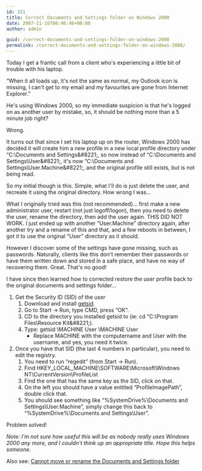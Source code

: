 ```yaml
---
id: 151
title: Correct Documents and Settings folder on Windows 2000
date: 2007-11-16T00:46:46+00:00
author: admin

guid: /correct-documents-and-settings-folder-on-windows-2000
permalink: /correct-documents-and-settings-folder-on-windows-2000/
---
```

<p class="lead">
  Today I get a frantic call from a client who's experiencing a little bit of trouble with his laptop.
</p>

&#8220;When it all loads up, it's not the same as normal, my Outlook icon is missing, I can't get to my email and my favourites are gone from Internet Explorer.&#8221;

He's using Windows 2000, so my immediate suspicion is that he's logged on as another user by mistake, so, it should be nothing more than a 5 minute job right?

<!--more-->Wrong.

It turns out that since I set his laptop up on the router, Windows 2000 has decided it will create him a new profile in a new local profile directory under &#8220;C:\Documents and Settings\&#8221;, so now instead of &#8220;C:\Documents and Settings\User\&#8221;, it's now &#8220;C:\Documents and Settings\User.Machine\&#8221;, and the original profile still exists, but is not being read.

So my initial though is this. Simple, what I'll do is just delete the user, and recreate it using the original directory. How wrong I was&#8230;

What I originally tried was this (not recommended)&#8230; first make a new administrator user, restart (not just logoff/logon), then you need to delete the user, rename the directory, then add the user again. THIS DID NOT WORK. I just ended up with another &#8220;User.Machine&#8221; directory again, after another try and a rename of this and that, and a few reboots in between, I got it to use the original &#8220;User&#8221; directory as it should.

However I discover some of the settings have gone missing, such as passwords. Naturally, clients like this don't remember their passwords or have them written down and stored in a safe place, and have no way of recovering them. Great. That's no good!

I have since then learned how to corrected restore the user profile back to the original documents and settings folder&#8230;

  1. Get the Security ID (SID) of the user 
      1. Download and install [getsid](http://download.microsoft.com/download/win2000platform/getsid/1.0/nt5/en-us/getsid.exe).
      2. Go to Start -> Run, type CMD, press &#8220;OK&#8221;.
      3. CD to the directory you installed getsid to (ie: cd &#8220;C:\Program Files\Resource Kit\&#8221;).
      4. Type: getsid \\MACHINE User \\MACHINE User 
          * Replace MACHINE with the computername and User with the username, and yes, you need it twice.
  2. Once you have that SID (the last 4 numbers in particular), you need to edit the registry. 
      1. You need to run &#8220;regedit&#8221; (from Start -> Run).
      2. Find HKEY\_LOCAL\_MACHINE\SOFTWARE\Microsoft\Windows NT\CurrentVersion\ProfileList
      3. Find the one that has the same key as the SID, click on that.
      4. On the left you should have a value entitled &#8220;ProfileImagePath&#8221;, double click that.
      5. You should see something like &#8220;%SystemDrive%\Documents and Settings\User.Machine&#8221;, simply change this back to &#8220;%SystemDrive%\Documents and Settings\User&#8221;. 
        

Problem solved!

_Note: I'm not sure how useful this will be as nobody really uses Windows 2000 any more, and I couldn't think up an appropriate title. Hope this helps someone._

Also see: [Cannot move or rename the Documents and Settings folder](http://support.microsoft.com/kb/236621)